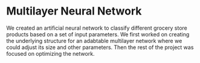 
# Multilayer Neural Network
We created an artificial neural network to classify different grocery store products based on a set of input parameters. We first worked on creating the underlying structure for an adabtable multilayer network where we could adjust its size and other parameters. Then the rest of the project was focused on optimizing the network.
